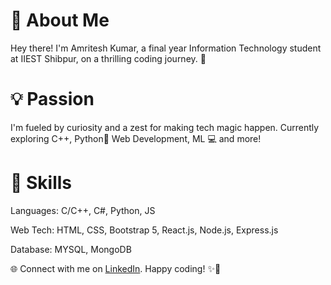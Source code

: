 # 👋 About Me

Hey there! I'm Amritesh Kumar, a final year Information Technology student at IIEST Shibpur, on a thrilling coding journey. 🚀

# 💡 Passion

I'm fueled by curiosity and a zest for making tech magic happen. Currently exploring C++, Python🐍 Web Development, ML 💻 and more!

#  🔧 Skills

Languages: C/C++, C#, Python, JS

Web Tech: HTML, CSS, Bootstrap 5, React.js, Node.js, Express.js

Database: MYSQL, MongoDB

🌐 Connect with me on <a href="https://www.linkedin.com/in/amritesh-kumar-773b9929">LinkedIn</a>. Happy coding! ✨🚀
  <br>
 
<!--
**AmriteshKr24/AmriteshKr24** is a ✨ _special_ ✨ repository because its `README.md` (this file) appears on your GitHub profile.

Here are some ideas to get you started:

- 🔭 I’m currently working on ...
- 🌱 I’m currently learning ...
- 👯 I’m looking to collaborate on ...
- 🤔 I’m looking for help with ...
- 💬 Ask me about ...
- 📫 How to reach me: ...
- 😄 Pronouns: ...
- ⚡ Fun fact: ...
-->
